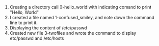 1. Creating a directory call 0-hello_world with indicating comand to print "Hello, World"
2. I created a file named 1-confused_smiley, and note down the command line to print it.
3. Displaying the content of /etc/passwd
4. Created new file 3-twofiles and wrote the command to display etc/passwd and /etc/hosts 
